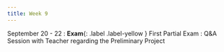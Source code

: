 ```yaml
---
title: Week 9
---
```


September 20 - 22
: **Exam**{: .label .label-yellow } First Partial Exam
: Q&A Session with Teacher regarding the Preliminary Project
